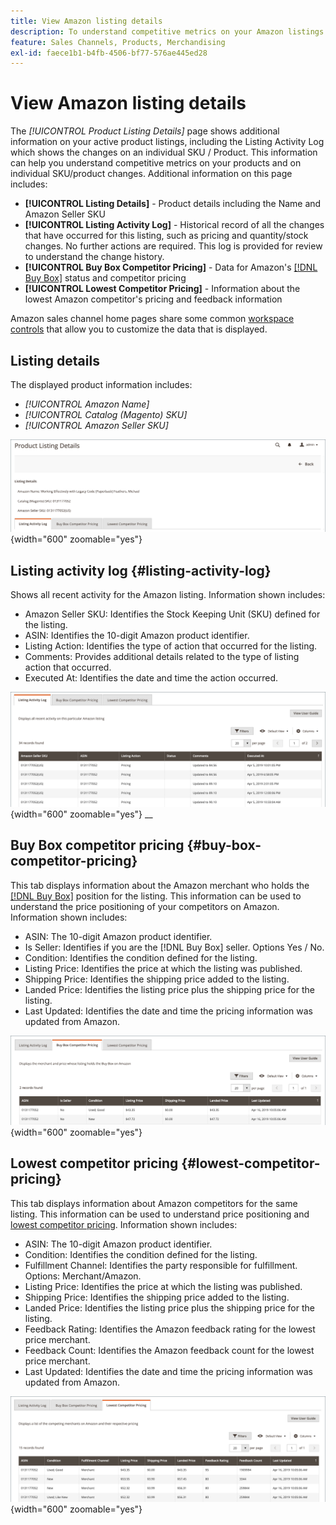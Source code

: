 ```yaml
---
title: View Amazon listing details
description: To understand competitive metrics on your Amazon listings and on individual SKU/product changes, review the Product Listing Details page.
feature: Sales Channels, Products, Merchandising
exl-id: faece1b1-b4fb-4506-bf77-576ae445ed28
---
```

# View Amazon listing details

The _[!UICONTROL Product Listing Details]_ page shows additional information on your active product listings, including the Listing Activity Log which shows the changes on an individual SKU / Product. This information can help you understand competitive metrics on your products and on individual SKU/product changes. Additional information on this page includes:

- **[!UICONTROL Listing Details]** - Product details including the Name and Amazon Seller SKU
- **[!UICONTROL Listing Activity Log]** - Historical record of all the changes that have occurred for this listing, such as pricing and quantity/stock changes. No further actions are required. This log is provided for review to understand the change history.
- **[!UICONTROL Buy Box Competitor Pricing]** - Data for Amazon's [[!DNL Buy Box]](./buy-box-competitor-pricing.md) status and competitor pricing
- **[!UICONTROL Lowest Competitor Pricing]** - Information about the lowest Amazon competitor's pricing and feedback information

Amazon sales channel home pages share some common [workspace controls](./workspace-controls.md) that allow you to customize the data that is displayed.

## Listing details

The displayed product information includes:

- _[!UICONTROL Amazon Name]_
- _[!UICONTROL Catalog (Magento) SKU]_
- _[!UICONTROL Amazon Seller SKU]_

![Listing details](assets/amazon-product-listing-details.png){width="600" zoomable="yes"}

## Listing activity log {#listing-activity-log}

Shows all recent activity for the Amazon listing. Information shown includes:

- Amazon Seller SKU: Identifies the Stock Keeping Unit (SKU) defined for the listing.
- ASIN: Identifies the 10-digit Amazon product identifier.
- Listing Action: Identifies the type of action that occurred for the listing.
- Comments: Provides additional details related to the type of listing action that occurred.
- Executed At: Identifies the date and time the action occurred.

![Product listing details - Listing activity log](assets/amazon-listing-activity-log.png){width="600" zoomable="yes"}
__

## Buy Box competitor pricing {#buy-box-competitor-pricing}

This tab displays information about the Amazon merchant who holds the [[!DNL Buy Box]](./buy-box-competitor-pricing.md) position for the listing. This information can be used to understand the price positioning of your competitors on Amazon. Information shown includes:

- ASIN: The 10-digit Amazon product identifier.
- Is Seller: Identifies if you are the [!DNL Buy Box] seller. Options Yes / No.
- Condition: Identifies the condition defined for the listing.
- Listing Price: Identifies the price at which the listing was published.
- Shipping Price: Identifies the shipping price added to the listing.
- Landed Price: Identifies the listing price plus the shipping price for the listing.
- Last Updated: Identifies the date and time the pricing information was updated from Amazon.

![Product listing details: Buy Box competitor pricing](assets/amazon-listing-details-buy-box-2.png){width="600" zoomable="yes"}

## Lowest competitor pricing {#lowest-competitor-pricing}

This tab displays information about Amazon competitors for the same listing. This information can be used to understand price positioning and [lowest competitor pricing](./lowest-competitor-pricing.md). Information shown includes:

- ASIN: The 10-digit Amazon product identifier.
- Condition: Identifies the condition defined for the listing.
- Fulfillment Channel: Identifies the party responsible for fulfillment. Options: Merchant/Amazon.
- Listing Price: Identifies the price at which the listing was published.
- Shipping Price: Identifies the shipping price added to the listing.
- Landed Price: Identifies the listing price plus the shipping price for the listing.
- Feedback Rating: Identifies the Amazon feedback rating for the lowest price merchant.
- Feedback Count: Identifies the Amazon feedback count for the lowest price merchant.
- Last Updated: Identifies the date and time the pricing information was updated from Amazon.

![Product listing details - lowest competitor pricing](assets/amazon-listing-details-lowest-comp.png){width="600" zoomable="yes"}
